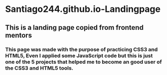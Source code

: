 # Santiago244.github.io-Landingpage
## This is a landing page copied from frontend mentors
### This page was made with the purpose of practicing CSS3 and HTML5, Even I applied some JavaScript code but this is just one of the 5 projects that helped me to become an good user of the CSS3 and HTML5 tools.
